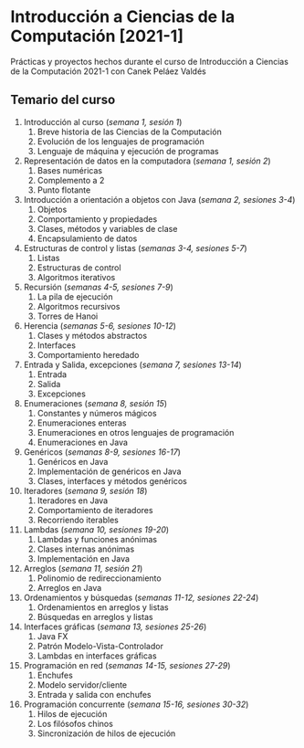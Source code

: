 # Introducción a Ciencias de la Computación [2021-1]
Prácticas y proyectos hechos durante el curso de Introducción a Ciencias de la Computación 2021-1 con Canek Peláez Valdés

Temario del curso
-----------------

1. Introducción al curso (*semana 1, sesión 1*)
   1. Breve historia de las Ciencias de la Computación
   1. Evolución de los lenguajes de programación
   1. Lenguaje de máquina y ejecución de programas
1. Representación de datos en la computadora (*semana 1, sesión 2*)
   1. Bases numéricas
   1. Complemento a 2
   1. Punto flotante
1. Introducción a orientación a objetos con Java (*semana 2, sesiones 3-4*)
   1. Objetos
   1. Comportamiento y propiedades
   1. Clases, métodos y variables de clase
   1. Encapsulamiento de datos
1. Estructuras de control y listas (*semanas 3-4, sesiones 5-7*)
   1. Listas
   1. Estructuras de control
   1. Algoritmos iterativos
1. Recursión (*semanas 4-5, sesiones 7-9*)
   1. La pila de ejecución
   1. Algoritmos recursivos
   1. Torres de Hanoi
1. Herencia (*semanas 5-6, sesiones 10-12*)
   1. Clases y métodos abstractos
   1. Interfaces
   1. Comportamiento heredado
1. Entrada y Salida, excepciones (*semana 7, sesiones 13-14*)
   1. Entrada
   1. Salida
   1. Excepciones
1. Enumeraciones (*semana 8, sesión 15*)
   1. Constantes y números mágicos
   1. Enumeraciones enteras
   1. Enumeraciones en otros lenguajes de programación
   1. Enumeraciones en Java
1. Genéricos (*semanas 8-9, sesiones 16-17*)
   1. Genéricos en Java
   1. Implementación de genéricos en Java
   1. Clases, interfaces y métodos genéricos
1. Iteradores (*semana 9, sesión 18*)
   1. Iteradores en Java
   1. Comportamiento de iteradores
   1. Recorriendo iterables
1. Lambdas (*semana 10, sesiones 19-20*)
   1. Lambdas y funciones anónimas
   1. Clases internas anónimas
   1. Implementación en Java
1. Arreglos (*semana 11, sesión 21*)
   1. Polinomio de redireccionamiento
   1. Arreglos en Java
1. Ordenamientos y búsquedas (*semanas 11-12, sesiones 22-24*)
   1. Ordenamientos en arreglos y listas
   1. Búsquedas en arreglos y listas
1. Interfaces gráficas (*semana 13, sesiones 25-26*)
   1. Java FX
   1. Patrón Modelo-Vista-Controlador
   1. Lambdas en interfaces gráficas
1. Programación en red (*semanas 14-15, sesiones 27-29*)
   1. Enchufes
   1. Modelo servidor/cliente
   1. Entrada y salida con enchufes
1. Programación concurrente (*semana 15-16, sesiones 30-32*)
   1. Hilos de ejecución
   1. Los filósofos chinos
   1. Sincronización de hilos de ejecución

